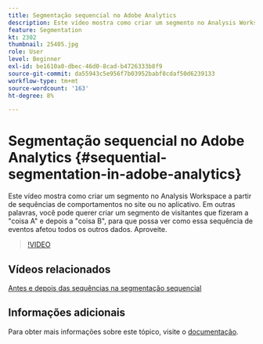 ```yaml
---
title: Segmentação sequencial no Adobe Analytics
description: Este vídeo mostra como criar um segmento no Analysis Workspace a partir de sequências de comportamentos no site ou no aplicativo. Em outras palavras, você pode querer criar um segmento de visitantes que fizeram a coisa A e depois a coisa B, para que você possa ver como essa sequência de eventos afetou todos os outros dados. Aproveite.
feature: Segmentation
kt: 2302
thumbnail: 25405.jpg
role: User
level: Beginner
exl-id: be1610a0-dbec-46d0-8cad-b4726333b8f9
source-git-commit: da55943c5e956f7b03952babf8cdaf50d6239133
workflow-type: tm+mt
source-wordcount: '163'
ht-degree: 8%

---
```


# Segmentação sequencial no Adobe Analytics {#sequential-segmentation-in-adobe-analytics}

Este vídeo mostra como criar um segmento no Analysis Workspace a partir de sequências de comportamentos no site ou no aplicativo. Em outras palavras, você pode querer criar um segmento de visitantes que fizeram a &quot;coisa A&quot; e depois a &quot;coisa B&quot;, para que possa ver como essa sequência de eventos afetou todos os outros dados. Aproveite.

>[!VIDEO](https://video.tv.adobe.com/v/25405/?quality=12)

## Vídeos relacionados

[Antes e depois das sequências na segmentação sequencial](before-after-sequences-in-sequential-segmentation.md)

## Informações adicionais 

Para obter mais informações sobre este tópico, visite o [documentação](https://experienceleague.adobe.com/docs/analytics/components/segmentation/segmentation-workflow/seg-sequential-build.html?lang=br).
